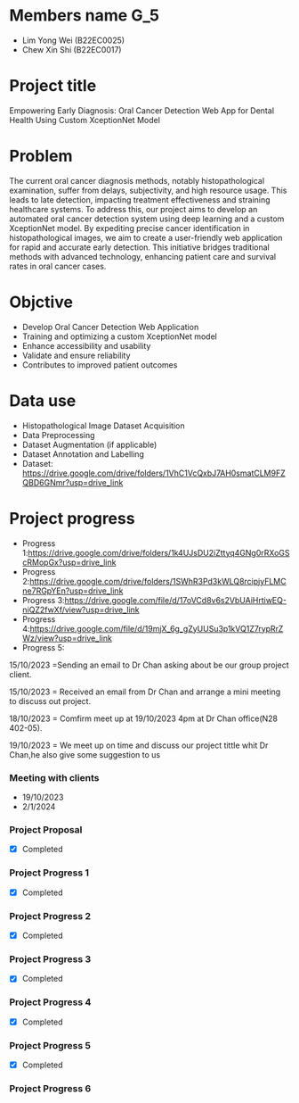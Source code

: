 # Members name G_5 

- Lim Yong Wei (B22EC0025)
- Chew Xin Shi (B22EC0017)

 

 # Project title 
 
 
Empowering Early Diagnosis: Oral Cancer Detection Web App for Dental Health Using Custom XceptionNet Model

 # Problem 


The current oral cancer diagnosis methods, notably histopathological examination, suffer from delays, subjectivity, and high resource usage. This leads to late detection, impacting treatment effectiveness and straining healthcare systems. To address this, our project aims to develop an automated oral cancer detection system using deep learning and a custom XceptionNet model. By expediting precise cancer identification in histopathological images, we aim to create a user-friendly web application for rapid and accurate early detection. This initiative bridges traditional methods with advanced technology, enhancing patient care and survival rates in oral cancer cases.


# Objctive 

- Develop Oral Cancer Detection Web Application
- Training and optimizing a custom XceptionNet model
- Enhance accessibility and usability
- Validate and ensure reliability
- Contributes to improved patient outcomes

# Data use 

- Histopathological Image Dataset Acquisition
- Data Preprocessing 
- Dataset Augmentation (if applicable)
- Dataset Annotation and Labelling
- Dataset: https://drive.google.com/drive/folders/1VhC1VcQxbJ7AH0smatCLM9FZQBD6GNmr?usp=drive_link
            
# Project progress

 - Progress 1:https://drive.google.com/drive/folders/1k4UJsDU2iZttyq4GNg0rRXoGScRMopGx?usp=drive_link
 - Progress 2:https://drive.google.com/drive/folders/1SWhR3Pd3kWLQ8rcipjyFLMCne7RGpYEn?usp=drive_link
 - Progress 3:https://drive.google.com/file/d/17oVCd8v6s2VbUAiHrtiwEQ-niQZ2fwXf/view?usp=drive_link
 - Progress 4:https://drive.google.com/file/d/19mjX_6g_gZyUUSu3p1kVQ1Z7rypRrZWz/view?usp=drive_link
 - Progress 5:
 
 15/10/2023 =Sending an email to Dr Chan asking about be our group project client.

 15/10/2023 = Received an email from Dr Chan and arrange a mini meeting to discuss out project.

 18/10/2023 = Comfirm meet up at 19/10/2023 4pm at Dr Chan office(N28 402-05).

 19/10/2023 = We meet up on time and discuss our project tittle whit Dr Chan,he also give some suggestion to us

### Meeting with clients
- 19/10/2023
- 2/1/2024
  
### Project Proposal
- [x] Completed

### Project Progress 1
- [x] Completed

### Project Progress 2
- [x] Completed


### Project Progress 3
- [x] Completed


### Project Progress 4
- [x] Completed


### Project Progress 5
- [x] Completed

### Project Progress 6
